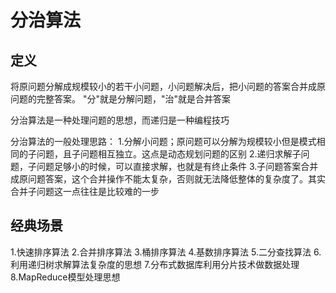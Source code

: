 # 分治算法

## 定义
将原问题分解成规模较小的若干小问题，小问题解决后，把小问题的答案合并成原问题的完整答案。
"分"就是分解问题，"治"就是合并答案

分治算法是一种处理问题的思想，而递归是一种编程技巧

分治算法的一般处理思路：
1.分解小问题；原问题可以分解为规模较小但是模式相同的子问题，且子问题相互独立。这点是动态规划问题的区别
2.递归求解子问题，子问题足够小的时候，可以直接求解，也就是有终止条件
3.子问题答案合并成原问题答案，这个合并操作不能太复杂，否则就无法降低整体的复杂度了。其实合并子问题这一点往往是比较难的一步


## 经典场景

1.快速排序算法
2.合并排序算法
3.桶排序算法
4.基数排序算法
5.二分查找算法
6.利用递归树求解算法复杂度的思想
7.分布式数据库利用分片技术做数据处理
8.MapReduce模型处理思想
